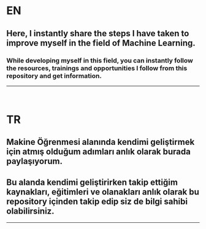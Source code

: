 # EN

## Here, I instantly share the steps I have taken to improve myself in the field of Machine Learning.
### While developing myself in this field, you can instantly follow the resources, trainings and opportunities I follow from this repository and get information.

------------------



&nbsp;
&nbsp;



# TR

## Makine Öğrenmesi alanında kendimi geliştirmek için atmış olduğum adımları anlık olarak burada paylaşıyorum.
## Bu alanda kendimi geliştirirken takip ettiğim kaynakları, eğitimleri ve olanakları anlık olarak bu repository içinden takip edip siz de bilgi sahibi olabilirsiniz. 

------------------